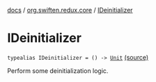 [docs](../index.md) / [org.swiften.redux.core](index.md) / [IDeinitializer](./-i-deinitializer.md)

# IDeinitializer

`typealias IDeinitializer = () -> `[`Unit`](https://kotlinlang.org/api/latest/jvm/stdlib/kotlin/-unit/index.html) [(source)](https://github.com/protoman92/KotlinRedux/tree/master/common/common-core/src/main/kotlin/org/swiften/redux/core/Core.kt#L36)

Perform some deinitialization logic.

